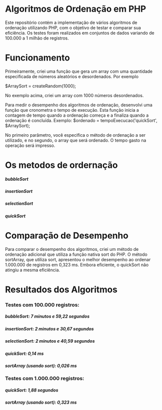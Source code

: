 # Algoritmos de Ordenação em PHP
Este repositório contém a implementação de vários algoritmos de ordenação utilizando PHP, com o objetivo de testar e comparar sua eficiência. Os testes foram realizados em conjuntos de dados variando de 100.000 a 1 milhão de registros.


# Funcionamento 
Primeiramente, criei uma função que gera um array com uma quantidade especificada de números aleatórios e desordenados. Por exemplo

$ArraySort = createRandom(1000);

No exemplo acima, criei um array com 1000 números desordenados.

Para medir o desempenho dos algoritmos de ordenação, desenvolvi uma função que cronometra o tempo de execução. Esta função inicia a contagem de tempo quando a ordenação começa e a finaliza quando a ordenação é concluída. Exemplo:
$ordenado = tempoExecucao('quickSort', $ArraySort);

No primeiro parâmetro, você especifica o método de ordenação a ser utilizado, e no segundo, o array que será ordenado. O tempo gasto na operação será impresso.

# Os metodos de ordernação 

##### bubbleSort
##### insertionSort
##### selectionSort
##### quickSort


# Comparação de Desempenho
Para comparar o desempenho dos algoritmos, criei um método de ordenação adicional que utiliza a função nativa sort do PHP. O método sortArray, que utiliza sort, apresentou o melhor desempenho ao ordenar 1.000.000 de registros em 0,323 ms. Embora eficiente, o quickSort não atingiu a mesma eficiência.


# Resultados dos Algoritmos

### Testes com 100.000 registros:
##### bubbleSort: 7 minutos e 59,22 segundos
##### insertionSort: 2 minutos e 30,67 segundos
##### selectionSort: 2 minutos e 40,59 segundos
##### quickSort: 0,14 ms
##### sortArray (usando sort): 0,026 ms
 
### Testes com 1.000.000 registros:
##### quickSort: 1,88 segundos
##### sortArray (usando sort): 0,323 ms

